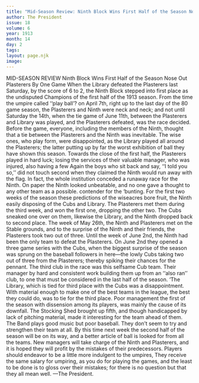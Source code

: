 ```yaml
---
title: "Mid-Season Review: Ninth Block Wins First Half of the Season Nose Out Plasterers By One Game"
author: The President
issue: 18
volume: 6
year: 1913
month: 14
day: 2
tags:
layout: page.njk
image:
---
```

MID-SEASON REVIEW    Ninth Block Wins First Half of the Season Nose Out Plasterers By One Game    When the Library defeated the Plasterers last Saturday, by the score of 6 to 2, the Ninth Block stepped into first place as the undisputed Champions of the first half of the 1913 season. From the time the umpire called ‘‘play ball’? on April 7th, right up to the last day of the 80 game season, the Plasterers and Ninth were neck and neck; and not until Saturday the 14th, when the tie game of June 11th, between the Plasterers and Library was played, and the Plasterers defeated, was the race decided. Before the game, everyone, including the members of the Ninth, thought that a tie between the Plasterers and the Ninth was inevitable. The wise ones, who play form, were disappointed, as the Library played all around the Plasterers; the latter putting up by far the worst exhibition of ball they have shown this season. Towards the close of the first half, the Plasterers played in hard luck; losing the services of their valuable manager, who was injured, also having a few Again the boys who sit back and say, ‘‘I told you so,’’ did not touch second when they claimed the Ninth would run away with the flag. In fact, the whole institution conceded a runaway race for the Ninth. On paper the Ninth looked unbeatable, and no one gave a thought to any other team as a possible. contender for the ‘bunting. For the first two weeks of the season these predictions of the wiseacres bore fruit, the Ninth easily disposing of the Cubs and Library. The Plasterers met them during the third week, and won the first one, dropping the other two. The Cubs sneaked one over on them, likewise the Library, and the Ninth dropped back to second place. The week of May 26th, the Ninth and Plasterers met on the Stable grounds, and to the surprise of the Ninth and their friends, the Plasterers took two out of three. Until the week of June 2nd, the Ninth had been the only team to defeat the Plasterers. On June 2nd they opened a three game series with the Cubs, when the biggest surprise of the season was sprung on the baseball followers in here—the lowly Cubs taking two out of three from the Plasterers; thereby spiking their chances for the pennant. The third club in the race was this selfsame Cub team. Their manager by hard and consistent work building them up from an ‘‘also ran’’ club, to one that must be considered in the last half of the season. ‘The Library, which is tied for third place with the Cubs was a disappointment. With material enough to make one of the best teams in the league, the best they could do, was to tie for the third place. Poor management the first of the season with dissension among its players, was mainly the cause of its downfall. The Stocking Shed brought up fifth, and though handicapped by lack of pitching material, made it interesting for the team ahead of them. The Band plays good music but poor baseball. They don’t seem to try and strengthen their team at all. By this time next week the second half of the season will be on its way, and a better article of ball is looked for from all the teams. New managers will take charge of the Ninth and Plasterers, and it is hoped they will profit by the mistakes of their predecessors. Players should endeavor to be a little more indulgent to the umpires, They receive the same salary for umpiring, as you do for playing the games, and the least to be done is to gloss over their mistakes; for there is no question but that they all mean well. —The President. 




